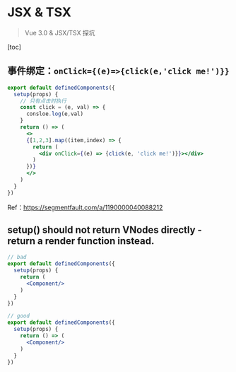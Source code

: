 # JSX & TSX

> Vue 3.0 & JSX/TSX 探坑

[toc]

## 事件绑定：`onClick={(e)=>{click(e,'click me!')}}`

```jsx
export default definedComponents({
  setup(props) {
    // 只有点击时执行
    const click = (e, val) => {
      consloe.log(e,val)
    }
    return () => (
      <>
      {[1,2,3].map((item,index) => {
        return (
          <div onClick={(e) => {click(e, 'click me!')}}></div>
        )
      })}
      </>
    )
  }
})
```

Ref：https://segmentfault.com/a/1190000040088212

## setup() should not return VNodes directly - return a render function instead. 

```jsx
// bad
export default definedComponents({
  setup(props) {
    return (
      <Component/>
    )
  }
})

// good
export default definedComponents({
  setup(props) {
    return () => (
      <Component/>
    )
  }
})
```

